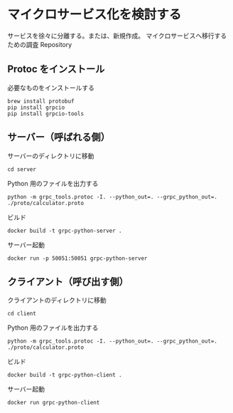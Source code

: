 # マイクロサービス化を検討する

サービスを徐々に分離する。または、新規作成。
マイクロサービスへ移行するための調査 Repository

## Protoc をインストール

必要なものをインストールする

```
brew install protobuf
pip install grpcio
pip install grpcio-tools
```

## サーバー（呼ばれる側）

サーバーのディレクトリに移動

```
cd server
```

Python 用のファイルを出力する

```
python -m grpc_tools.protoc -I. --python_out=. --grpc_python_out=. ./proto/calculator.proto
```

ビルド

```
docker build -t grpc-python-server .
```

サーバー起動

```
docker run -p 50051:50051 grpc-python-server
```

## クライアント（呼び出す側）

クライアントのディレクトリに移動

```
cd client
```

Python 用のファイルを出力する

```
python -m grpc_tools.protoc -I. --python_out=. --grpc_python_out=. ./proto/calculator.proto
```

ビルド

```
docker build -t grpc-python-client .
```

サーバー起動

```
docker run grpc-python-client
```
